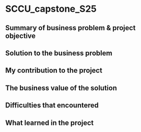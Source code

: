 # SCCU_capstone_S25

## Summary of business problem & project objective

## Solution to the business problem

## My contribution to the project

## The business value of the solution

## Difficulties that encountered

## What learned in the project
